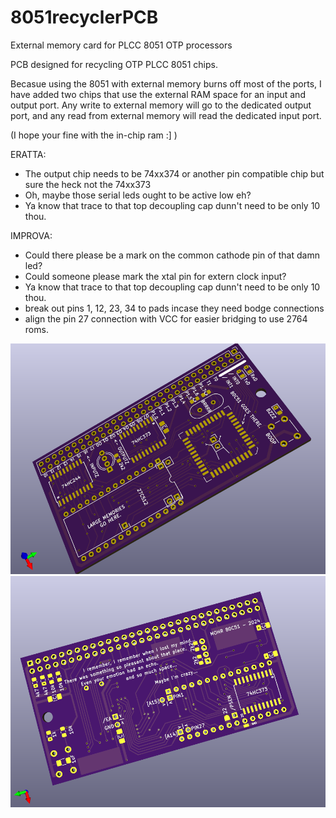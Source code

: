 # 8051recyclerPCB
External memory card for PLCC 8051 OTP processors

PCB designed for recycling OTP PLCC 8051 chips. 

Becasue using the 8051 with external memory burns off most of the ports, I have added two chips that use the external RAM space for an input and output port. Any write to external memory will go to the dedicated output port, and any read from external memory will read the dedicated input port.

(I hope your fine with the in-chip ram :] )

ERATTA:

- The output chip needs to be 74xx374 or another pin compatible chip but sure the heck not the 74xx373
- Oh, maybe those serial leds ought to be active low eh?
- Ya know that trace to that top decoupling cap dunn't need to be only 10 thou.

IMPROVA:

- Could there please be a mark on the common cathode pin of that damn led?
- Could someone please mark the xtal pin for extern clock input?
- Ya know that trace to that top decoupling cap dunn't need to be only 10 thou.
- break out pins 1, 12, 23, 34 to pads incase they need bodge connections
- align the pin 27 connection with VCC for easier bridging to use 2764 roms.

![ ](8051TOP.png)
![ ](8051BOT.png)



